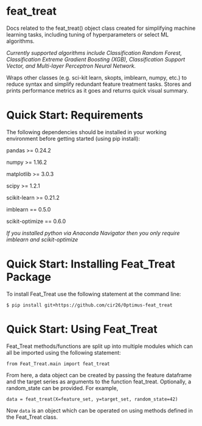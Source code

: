 # feat_treat
Docs related to the feat_treat() object class created for simplifying machine learning tasks, including tuning of hyperparameters or select ML algorithms.

*Currently supported algorithms include Classification Random Forest, Classification Extreme Gradient Boosting (XGB), Classification Support Vector, and Multi-layer Perceptron Neural Network.*

Wraps other classes (e.g. sci-kit learn, skopts, imblearn, numpy, etc.) to reduce syntax and simplify redundant feature treatment tasks.
Stores and prints performance metrics as it goes and returns quick visual summary.


# Quick Start: Requirements
The following dependencies should be installed in your working environment before getting started (using pip install): 

pandas >= 0.24.2 

numpy >= 1.16.2

matplotlib >= 3.0.3

scipy >= 1.2.1

scikit-learn >= 0.21.2

imblearn == 0.5.0

scikit-optimize == 0.6.0

*If you installed python via Anaconda Navigator then you only require imblearn and scikit-optimize*


# Quick Start: Installing Feat_Treat Package
To install Feat_Treat use the following statement at the command line:

``` $ pip install git+https://github.com/cir26/0ptimus-feat_treat ```


# Quick Start: Using Feat_Treat
Feat_Treat methods/functions are split up into multiple modules which can all be imported using the following statement:

``` from Feat_Treat.main import feat_treat ```

From here, a data object can be created by passing the feature dataframe and the target series as arguments to the function feat_treat. Optionally, a random_state can be provided. For example,

``` data = feat_treat(X=feature_set, y=target_set, random_state=42) ```

Now `data` is an object which can be operated on using methods defined in the Feat_Treat class.

